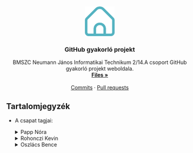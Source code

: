 <!-- Project logo -->
<br />
<div align="center">
  <a href="https://github.com/nora-papp/github_practice_project">
    <img src="resources/home.png" alt="Logo" width="80" height="80">
  </a>

  <h3 align="center">GitHub gyakorló projekt</h3>

  <p align="center">
    BMSZC Neumann János Informatikai Technikum 2/14.A csoport GitHub gyakorló projekt weboldala.
    <br />
    <a href="https://github.com/nora-papp/github_practice_project?search=1"><strong>Files »</strong></a>
    <br />
    <br />
   <a href="https://github.com/nora-papp/github_practice_project/commits/main">Commits</a>
    ·
    <a href="https://github.com/nora-papp/github_practice_project/pulls">Pull requests</a>
  </p>
</div>

<!-- Table of contents -->

## Tartalomjegyzék

  <ul>
    <li>
      <p>A csapat tagjai:</p>
      <details>
        <summary>Papp Nóra</summary>
            <a href="https://github.com/nora-papp/github_practice_project/blob/main/index.html">Főoldal</a>
             ·
             <a href="https://github.com/nora-papp/github_practice_project/blob/main/style_index.css">CSS</a>
            <br />
            <a href="https://github.com/nora-papp/github_practice_project/blob/main/personal_pn.html">Papp Nóra oldala</a>
             ·
             <a href="https://github.com/nora-papp/github_practice_project/blob/main/style_pn.css">CSS</a>
      </details>
      <details>
        <summary>Rohonczi Kevin</summary>
            <a href="https://github.com/nora-papp/github_practice_project/blob/main/dhcp.html">DHCP</a>
             ·
             <a href="https://github.com/nora-papp/github_practice_project/blob/main/style_dhcp.css">CSS</a>
            <br />
            <a href="https://github.com/nora-papp/github_practice_project/blob/main/personal_rk.html">Rohonczi Kevin oldala</a>
             ·
             <a href="https://github.com/nora-papp/github_practice_project/blob/main/style_rk.css">CSS</a>
      </details>
      <details>
        <summary>Oszlács Bence</summary>
            <a href="https://github.com/nora-papp/github_practice_project/blob/main/osi_model.html">OSI modell</a>
             ·
             <a href="https://github.com/nora-papp/github_practice_project/blob/main/style_ob.css">CSS</a>
            <br />
            <a href="https://github.com/nora-papp/github_practice_project/blob/main/personal_ob.html">Oszlács Bence oldala</a>
             ·
             <a href="https://github.com/nora-papp/github_practice_project/blob/main/style_ob.css">CSS</a>
      </details>
    </li>
   </ul>

##

